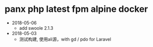 # panx php latest fpm alpine docker 

- 2018-05-06
    - add swoole 2.1.3 
- 2018-05-03
    - 测试构建, 使用ali源，with gd / pdo for Laravel
